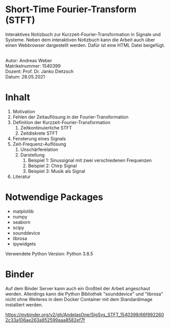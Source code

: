 # Short-Time Fourier-Transform (STFT)

Interaktives Notizbuch zur Kurzzeit-Fourier-Transformation in Signale und Systeme.
Neben dem interaktiven Notizbuch kann die Arbeit auch über einen Webbrowser dargestellt werden. Dafür ist eine HTML Datei beigefügt.

<br> Autor: Andreas Weber
<br> Matrikelnummer: 1540399
<br> Dozent: Prof. Dr. Janko Dietzsch
<br> Datum: 28.05.2021

# Inhalt

1. Motivation
2. Fehlen der Zeitauflösung in der Fourier-Transformation
3. Definition der Kurzzeit-Fourier-Transformation
   1. Zeitkontinuierliche STFT
   2. Zeitdiskrete STFT
4. Fensterung eines Signals
5. Zeit-Frequenz-Auflösung
   1. Unschärferelation
   2. Darstellung
      1. Beispiel 1: Sinussignal mit zwei verschiedenen Frequenzen
      2. Beispiel 2: Chirp Signal
      3. Beispiel 3: Musik als Signal
6. Literatur

# Notwendige Packages

- matplotlib
- numpy
- seaborn
- scipy
- sounddevice
- librosa
- ipywidgets

Verwendete Python Version: Python 3.8.5

# Binder

Auf dem Binder Server kann auch ein Großteil der Arbeit angeschaut werden. Allerdings kann die Python Bibliothek "sounddevice" und "librosa" nicht ohne Weiteres in dem Docker Container mit dem Standardimage installiert werden.

https://mybinder.org/v2/gh/AndelasOne/SigSys_STFT_1540399/66f9922602c33a106ae263a952599aaa8582ef7f
